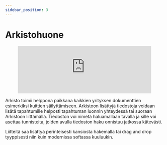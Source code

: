 ```yaml
---
sidebar_position: 3
---
```


# Arkistohuone

<figure class="video-container">
	<iframe width="100%" src="https://www.youtube.com/embed/soNaryXBwAw" title="YouTube video player" frameborder="0" allow="accelerometer; autoplay; clipboard-write; encrypted-media; gyroscope; picture-in-picture" allowfullscreen="true"></iframe>
</figure>

Arkisto toimii helppona paikkana kaikkien yrityksen dokumenttien esimerkiksi kuittien säilyttämiseen. Arkistoon lisättyjä tiedostoja voidaan lisätä tapahtumille helposti tapahtuman luonnin yhteydessä tai suoraan Arkistoon liittämällä.
Tiedoston voi nimetä haluamallaan tavalla ja sille voi asettaa tunnisteita, joiden avulla tiedoston haku onnistuu jatkossa kätevästi.

Liitteitä saa lisättyä perinteisesti kansiosta hakemalla tai drag and drop tyyppisesti niin kuin modernissa softassa kuuluukin.
